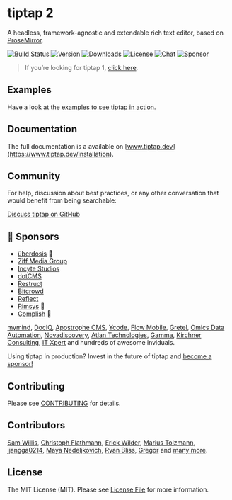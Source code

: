 # tiptap 2

A headless, framework-agnostic and extendable rich text editor, based on [ProseMirror](https://github.com/ProseMirror/prosemirror).

[![Build Status](https://github.com/ueberdosis/tiptap/workflows/build/badge.svg)](https://github.com/ueberdosis/tiptap/actions)
[![Version](https://img.shields.io/npm/v/@tiptap-es5/core.svg?label=version)](https://www.npmjs.com/package/@tiptap-es5/core)
[![Downloads](https://img.shields.io/npm/dm/@tiptap-es5/core.svg)](https://npmcharts.com/compare/@tiptap-es5/core?minimal=true)
[![License](https://img.shields.io/npm/l/@tiptap-es5/core.svg)](https://www.npmjs.com/package/@tiptap-es5/core)
[![Chat](https://img.shields.io/badge/chat-on%20discord-7289da.svg?sanitize=true)](https://discord.gg/WtJ49jGshW)
[![Sponsor](https://img.shields.io/static/v1?label=Sponsor&message=%E2%9D%A4&logo=GitHub)](https://github.com/sponsors/ueberdosis)

> If you’re looking for tiptap 1, [click here](https://github.com/ueberdosis/tiptap/tree/v1).

## Examples

Have a look at the [examples to see tiptap in action](https://www.tiptap.dev/examples).

## Documentation

The full documentation is a available on [www.tiptap.dev](https://www.tiptap.dev/installation).

## Community

For help, discussion about best practices, or any other conversation that would benefit from being searchable:

[Discuss tiptap on GitHub](https://github.com/ueberdosis/tiptap/discussions)

## 💖 Sponsors

- [überdosis](https://ueberdosis.io/) 🎁
- [Ziff Media Group](https://ziffmedia.com/)
- [Incyte Studios](https://incytestudios.com/)
- [dotCMS](http://dotcms.com/)
- [Restruct](https://restruct.nl/)
- [Bitcrowd](https://bitcrowd.net/)
- [Reflect](https://reflect.app/)
- [Rimsys](https://rimsys.io/) 💎
- [Complish](https://www.complish.app/) 💎

[mymind](https://mymind.com/),
[DocIQ](https://www.dociq.io/),
[Apostrophe CMS](https://apostrophecms.com/),
[Ycode](https://www.ycode.com/),
[Flow Mobile](https://www.flowmobile.app/),
[Gretel](http://www.gretel.co/),
[Omics Data Automation](https://www.omicsautomation.com/),
[Novadiscovery](http://www.novadiscovery.com/),
[Atlan Technologies](https://atlan.com/),
[Gamma](https://gamma.app/),
[Kirchner Consulting](https://kirchnerconsulting.ch/),
[IT Xpert](https://itxpert.ch/) and hundreds of awesome inviduals.

Using tiptap in production? Invest in the future of tiptap and [become a sponsor!](https://github.com/sponsors/ueberdosis)

## Contributing

Please see [CONTRIBUTING](CONTRIBUTING.md) for details.

## Contributors

[Sam Willis](https://github.com/samwillis),
[Christoph Flathmann](https://github.com/Chrissi2812),
[Erick Wilder](https://github.com/erickwilder),
[Marius Tolzmann](https://github.com/mariux),
[jjangga0214](https://github.com/jjangga0214),
[Maya Nedeljkovich](https://github.com/mayacoda),
[Ryan Bliss](https://github.com/ryanbliss),
[Gregor](https://github.com/gambolputty) and [many more](../../contributors).

## License

The MIT License (MIT). Please see [License File](LICENSE.md) for more information.
